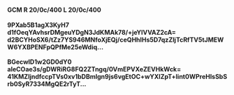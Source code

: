 #### GCM R 20/0c/400 L 20/0c/400
**9PXab5B1agX3KyH7**<br/>**d1fOeqYAvhsrDMgeuYDgN3JdKMAk78/+jeYIVVAZ2cA=**<br/>**d2BCYHoSX6/tZz7YS946MNfoXjEQj/ceQHhIHs5D7qzZIjTcRfTV5tJMEWW6YXBPENFpQPfMe25eWdiq...**<br/><br/>
**BGecwlD1w2GD0dY0**<br/>**aleCOae3s/gDWRiRG8FQ2ZTngq/0VmEPVXeZEVHkWck=**<br/>**41KMZljndfccpTVs0xv1bDBmlgn9js6vgEtOC+wYXlZpT+lint0WPreHIsSbSrb0SyR7334MgQE2rTyT...**